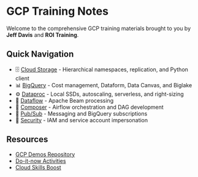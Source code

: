 # GCP Training Notes

Welcome to the comprehensive GCP training materials brought to you by **Jeff Davis** and **ROI Training**.

## Quick Navigation

- 🗄️ [Cloud Storage](cloud-storage.md) - Hierarchical namespaces, replication, and Python client
- 📊 [BigQuery](bigquery.md) - Cost management, Dataform, Data Canvas, and Biglake
- ⚙️ [Dataproc](dataproc.md) - Local SSDs, autoscaling, serverless, and right-sizing
- 🌊 [Dataflow](dataflow.md) - Apache Beam processing
- 🎼 [Composer](composer.md) - Airflow orchestration and DAG development
- 📡 [Pub/Sub](pubsub.md) - Messaging and BigQuery subscriptions
- 🔐 [Security](security.md) - IAM and service account impersonation

## Resources

- [GCP Demos Repository](https://github.com/roitraining/gcp-demos)
- [Do-it-now Activities](https://roitraining.github.io/gcp-demos/)
- [Cloud Skills Boost](https://www.cloudskillsboost.google/)
